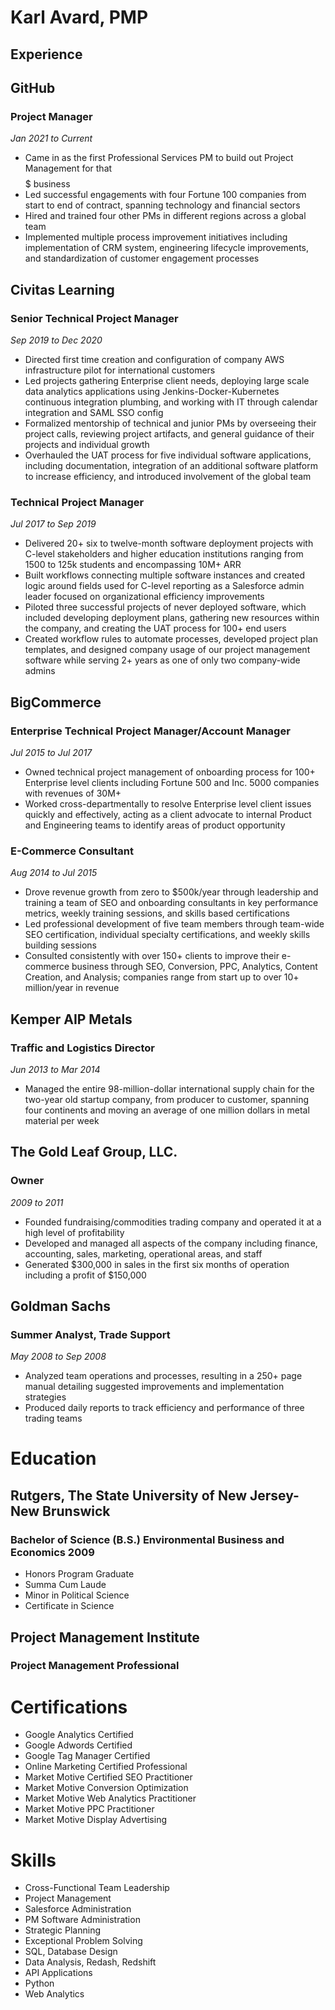 # Karl Avard, PMP

## Experience

## GitHub
### Project Manager
_Jan 2021 to Current_

- Came in as the first Professional Services PM to build out Project Management for that $$$$$ business
- Led successful engagements with four Fortune 100 companies from start to end of contract, spanning technology and financial sectors
- Hired and trained four other PMs in different regions across a global team
- Implemented multiple process improvement initiatives including implementation of CRM system, engineering lifecycle improvements, and standardization of customer engagement processes

## Civitas Learning
### Senior Technical Project Manager
_Sep 2019 to Dec 2020_

-	Directed first time creation and configuration of company AWS infrastructure pilot for international customers
-	Led projects gathering Enterprise client needs, deploying large scale data analytics applications using Jenkins-Docker-Kubernetes continuous integration plumbing, and working with IT through calendar integration and SAML SSO config
-	Formalized mentorship of technical and junior PMs by overseeing their project calls, reviewing project artifacts, and general guidance of their projects and individual growth
-	Overhauled the UAT process for five individual software applications, including documentation, integration of an additional software platform to increase efficiency, and introduced involvement of the global team 

### Technical Project Manager
_Jul 2017 to Sep 2019_

-	Delivered 20+ six to twelve-month software deployment projects with C-level stakeholders and higher education institutions ranging from 1500 to 125k students and encompassing 10M+ ARR
-	Built workflows connecting multiple software instances and created logic around fields used for C-level reporting as a Salesforce admin leader focused on organizational efficiency improvements
-	Piloted three successful projects of never deployed software, which included developing deployment plans, gathering new resources within the company, and creating the UAT process for 100+ end users 
-	Created workflow rules to automate processes, developed project plan templates, and designed company usage of our project management software while serving 2+ years as one of only two company-wide admins

## BigCommerce
### Enterprise Technical Project Manager/Account Manager
_Jul 2015 to Jul 2017_

- Owned technical project management of onboarding process for 100+ Enterprise level clients including Fortune 500 and Inc. 5000 companies with revenues of 30M+  
- Worked cross-departmentally to resolve Enterprise level client issues quickly and effectively, acting as a client advocate to internal Product and Engineering teams to identify areas of product opportunity
### E-Commerce Consultant
_Aug 2014 to Jul 2015_

- Drove revenue growth from zero to $500k/year through leadership and training a team of SEO and onboarding consultants in key performance metrics, weekly training sessions, and skills based certifications
- Led professional development of five team members through team-wide SEO certification, individual specialty certifications, and weekly skills building sessions  
- Consulted consistently with over 150+ clients to improve their e-commerce business through SEO, Conversion, PPC, Analytics, Content Creation, and Analysis; companies range from start up to over 10+ million/year in revenue 

## Kemper AIP Metals
### Traffic and Logistics Director
_Jun 2013 to Mar 2014_

- Managed the entire 98-million-dollar international supply chain for the two-year old startup company, from producer to customer, spanning four continents and moving an average of one million dollars in metal material per week

## The Gold Leaf Group, LLC.
### Owner
_2009 to 2011_

- Founded fundraising/commodities trading company and operated it at a high level of profitability
- Developed and managed all aspects of the company including finance, accounting, sales, marketing, operational areas, and staff
- Generated $300,000 in sales in the first six months of operation including a profit of $150,000

## Goldman Sachs
### Summer Analyst, Trade Support
_May 2008 to Sep 2008_

- Analyzed team operations and processes, resulting in a 250+ page manual detailing suggested improvements and implementation strategies
- Produced daily reports to track efficiency and performance of three trading teams

# Education

## Rutgers, The State University of New Jersey-New Brunswick
### Bachelor of Science (B.S.) Environmental Business and Economics 2009
- Honors Program Graduate
- Summa Cum Laude
- Minor in Political Science
- Certificate in Science
               
## Project Management Institute
### Project Management Professional

# Certifications

- Google Analytics Certified
- Google Adwords Certified
- Google Tag Manager Certified
- Online Marketing Certified Professional
- Market Motive Certified SEO Practitioner
- Market Motive Conversion Optimization
- Market Motive Web Analytics Practitioner
- Market Motive PPC Practitioner
- Market Motive Display Advertising

# Skills

- Cross-Functional Team Leadership
- Project Management
- Salesforce Administration
- PM Software Administration
- Strategic Planning
- Exceptional Problem Solving
- SQL, Database Design
- Data Analysis, Redash, Redshift
- API Applications
- Python
- Web Analytics

